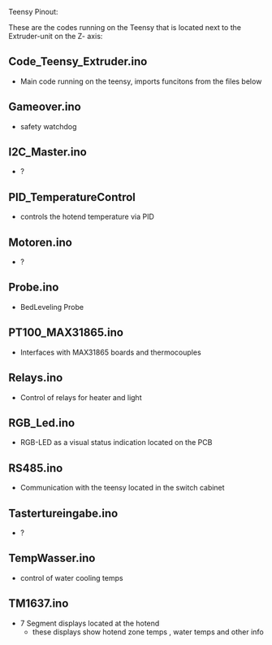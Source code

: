 Teensy Pinout: 



These are the codes running on the Teensy that is located next to the Extruder-unit on the Z- axis:

## Code_Teensy_Extruder.ino
- Main code running on the teensy, imports funcitons from the files below

## Gameover.ino
- safety watchdog 
## I2C_Master.ino
- ? 

## PID_TemperatureControl
- controls the hotend temperature via PID 

## Motoren.ino
- ?

## Probe.ino
- BedLeveling Probe 

## PT100_MAX31865.ino
- Interfaces with MAX31865 boards and thermocouples

## Relays.ino
- Control of relays for heater and light 

## RGB_Led.ino
- RGB-LED as a visual status indication located on the PCB

## RS485.ino
- Communication with the teensy located in the switch cabinet

## Tastertureingabe.ino
- ?

## TempWasser.ino
- control of water cooling temps 

## TM1637.ino
- 7 Segment displays located at the hotend 
    - these displays show hotend zone temps , water temps and other info 